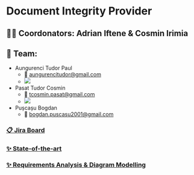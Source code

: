 # Document Integrity Provider

## 👨‍🏫 Coordonators: Adrian Iftene & Cosmin Irimia

## 🚀 Team:
- Aungurenci Tudor Paul
  - 📧 aungurencitudor@gmail.com
  - ![](https://dcbadge.vercel.app/api/shield/342356658900697108?theme=discord-inverted)
- Pasat Tudor Cosmin
  - 📧 tcosmin.pasat@gmail.com
  - ![](https://dcbadge.vercel.app/api/shield/336957618331451403)
- Pușcașu Bogdan
  - 📧 bogdan.puscasu2001@gmail.com
 
### [📋 Jira Board](https://dipaset.atlassian.net/jira/software/projects/DIP/boards/1)

### [✨ State-of-the-art](https://docs.google.com/document/d/1tROLwQRGvezJjZCHqUJ0WgnEx1-eDNITIXtZpmLofoo)

### [✨ Requirements Analysis & Diagram Modelling](https://docs.google.com/document/d/12R_X9sphpCDcIN0owSe3UAm7GuCrStmYaHbhTZKErIc)
